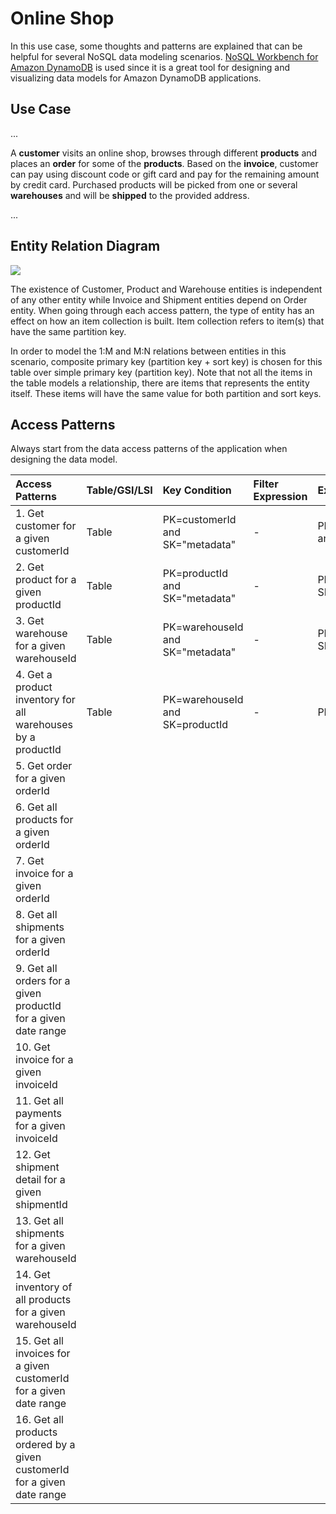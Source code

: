 # Online Shop

In this use case, some thoughts and patterns are explained that can be helpful for several NoSQL data modeling scenarios. [NoSQL Workbench for Amazon DynamoDB](https://docs.aws.amazon.com/amazondynamodb/latest/developerguide/workbench.settingup.html) is used since it is a great tool for designing and visualizing data models for Amazon DynamoDB applications.

## Use Case

...
 
 A **customer** visits an online shop, browses through different **products** and places an **order** for some of the **products**. Based on the **invoice**, customer can pay using discount code or gift card and pay for the remaining amount by credit card. Purchased products will be picked from one or several **warehouses** and will be **shipped** to the provided address.
 
 ...

## Entity Relation Diagram
![](resources/AnOnlineShopErd.png)

The existence of Customer, Product and Warehouse entities is independent of any other entity while Invoice and Shipment entities depend on Order entity. When going through each access pattern, the type of entity has an effect on how an item collection is built. Item collection refers to item(s) that have the same partition key.

In order to model the 1:M and M:N relations between entities in this scenario, composite primary key (partition key + sort key) is chosen for this table over simple primary key (partition key). Note that not all the items in the table models a relationship, there are items that represents the entity itself. These items will have the same value for both partition and sort keys.

## Access Patterns

Always start from the data access patterns of the application when designing the data model.

| Access Patterns |Table/GSI/LSI|Key Condition|Filter Expression| Example|
| :---        | :---         | :---     | :---    |:---|
| 1. Get customer for a given customerId|Table|PK=customerId and SK="metadata"|-|PK="c#customer@mail.com" and SK="metadata"|
| 2. Get product for a given productId   |Table|PK=productId and SK="metadata"|-|PK="p#p1" and SK="metadata"|
| 3. Get warehouse for a given warehouseId |Table|PK=warehouseId and SK="metadata"|-|PK="w#w1" and SK="metadata"
| 4. Get a product inventory for all warehouses by a productId |Table|PK=warehouseId and SK=productId|-|PK="w#w1" and S="p#p1"
| 5. Get order for a given orderId |
| 6. Get all products for a given orderId |
| 7. Get invoice for a given orderId |
| 8. Get all shipments for a given orderId |
| 9. Get all orders for a given productId for a given date range |
| 10. Get invoice for a given invoiceId |
| 11. Get all payments for a given invoiceId |
| 12. Get shipment detail for a given shipmentId |
| 13. Get all shipments for a given warehouseId |
| 14. Get inventory of all products for a given warehouseId |
| 15. Get all invoices for a given customerId for a given date range |
| 16. Get all products ordered by a given customerId for a given date range  |